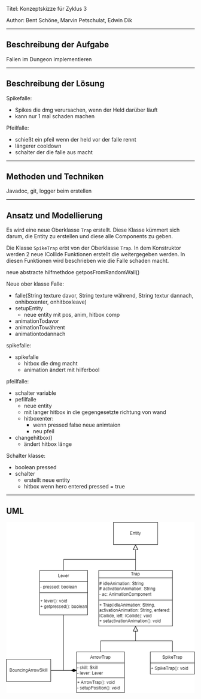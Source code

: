 Titel: Konzeptskizze für Zyklus 3

Author: Bent Schöne, Marvin Petschulat, Edwin Dik

---
## Beschreibung der Aufgabe

Fallen im Dungeon implementieren

---

## Beschreibung der Lösung

Spikefalle:
- Spikes die dmg verursachen, wenn der Held darüber läuft
- kann nur 1 mal schaden machen

Pfeilfalle:
- schießt ein pfeil wenn der held vor der falle rennt
- längerer cooldown
- schalter der die falle aus macht

---

## Methoden und Techniken

Javadoc, git, logger beim erstellen

---

## Ansatz und Modellierung

Es wird eine neue Oberklasse ``Trap`` erstellt. Diese Klasse kümmert sich darum,
die Entity zu erstellen und diese alle Components zu geben.

Die Klasse ``SpikeTrap`` erbt von der Oberklasse ``Trap``. In dem Konstruktor werden
2 neue ICollide Funktionen erstellt die weitergegeben werden. In diesen Funktionen wird
beschrieben wie die Falle schaden macht.

neue abstracte hilfmethdoe getposFromRandomWall()

Neue ober klasse Falle:
- falle(String texture davor, String texture während, String textur dannach, onhiboxenter, onhitboxleave)
- setupEntity
  - neue entity mit pos, anim, hitbox comp
- animationTodavor
- animationTowährent
- animationtodannach

spikefalle:
- spikefalle
  - hitbox die dmg macht
  - animation ändert mit hilferbool

pfeilfalle:
- schalter variable
- pefilfalle
  - neue entity
  - mit langer hitbox in die gegengesetzte richtung von wand
  - hitboxenter:
    - wenn pressed false neue animtaion
    - neu pfeil
- changehitbox()
  - ändert hitbox länge

Schalter klasse:
- boolean pressed
- schalter
  - erstellt neue entity
  - hitbox wenn hero entered pressed = true
---

## UML

![FallenUML](fallenUML.png)
